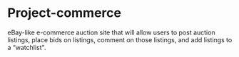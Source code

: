 # Project-commerce
eBay-like e-commerce auction site that will allow users to post auction listings, place bids on listings, comment on those listings, and add listings to a “watchlist".
